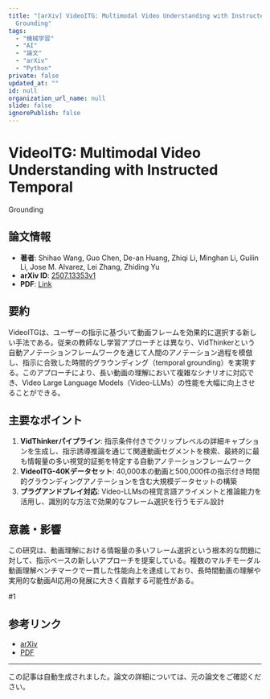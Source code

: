 ```yaml
---
title: "[arXiv] VideoITG: Multimodal Video Understanding with Instructed Temporal
  Grounding"
tags:
  - "機械学習"
  - "AI"
  - "論文"
  - "arXiv"
  - "Python"
private: false
updated_at: ""
id: null
organization_url_name: null
slide: false
ignorePublish: false
---
```


# VideoITG: Multimodal Video Understanding with Instructed Temporal
  Grounding

## 論文情報

- **著者**: Shihao Wang, Guo Chen, De-an Huang, Zhiqi Li, Minghan Li, Guilin Li, Jose M. Alvarez, Lei Zhang, Zhiding Yu
- **arXiv ID**: [2507.13353v1](http://arxiv.org/abs/2507.13353v1)
- **PDF**: [Link](https://arxiv.org/pdf/2507.13353v1.pdf)

## 要約

VideoITGは、ユーザーの指示に基づいて動画フレームを効果的に選択する新しい手法である。従来の教師なし学習アプローチとは異なり、VidThinkerという自動アノテーションフレームワークを通じて人間のアノテーション過程を模倣し、指示に合致した時間的グラウンディング（temporal grounding）を実現する。このアプローチにより、長い動画の理解において複雑なシナリオに対応でき、Video Large Language Models（Video-LLMs）の性能を大幅に向上させることができる。

## 主要なポイント

1. **VidThinkerパイプライン**: 指示条件付きでクリップレベルの詳細キャプションを生成し、指示誘導推論を通じて関連動画セグメントを検索、最終的に最も情報量の多い視覚的証拠を特定する自動アノテーションフレームワーク
2. **VideoITG-40Kデータセット**: 40,000本の動画と500,000件の指示付き時間的グラウンディングアノテーションを含む大規模データセットの構築
3. **プラグアンドプレイ対応**: Video-LLMsの視覚言語アライメントと推論能力を活用し、識別的な方法で効果的なフレーム選択を行うモデル設計

## 意義・影響

この研究は、動画理解における情報量の多いフレーム選択という根本的な問題に対して、指示ベースの新しいアプローチを提案している。複数のマルチモーダル動画理解ベンチマークで一貫した性能向上を達成しており、長時間動画の理解や実用的な動画AI応用の発展に大きく貢献する可能性がある。

#1

## 参考リンク

- [arXiv](http://arxiv.org/abs/2507.13353v1)
- [PDF](https://arxiv.org/pdf/2507.13353v1.pdf)

---

この記事は自動生成されました。論文の詳細については、元の論文をご確認ください。

